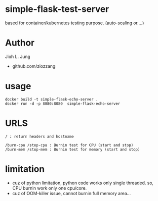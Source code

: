 # simple-flask-test-server

based for container/kubernetes testing purpose. (auto-scaling or....)

# Author
Jioh L. Jung
- github.com/ziozzang

# usage
```
docker build -t simple-flask-echo-server .
docker run -d -p 8080:8080  simple-flask-echo-server
```

# URLS

```
/ : return headers and hostname

/burn-cpu /stop-cpu : Burnin test for CPU (start and stop)
/burn-mem /stop-mem : Burnin test for memory (start and stop)

```

# limitation
* cuz of python limitation, python code works only single threaded. so, CPU burnin work only one cpu/core.
* cuz of OOM-killer issue, cannot burnin full memory area...


